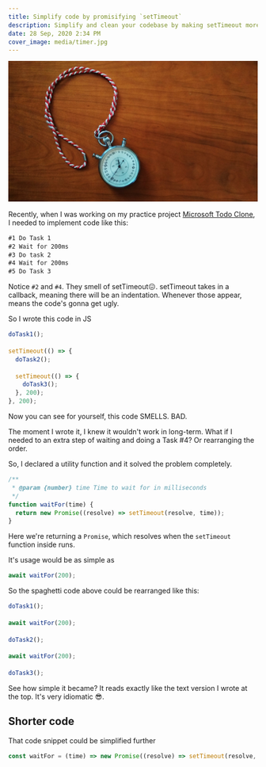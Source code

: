 ```yaml
---
title: Simplify code by promisifying `setTimeout`
description: Simplify and clean your codebase by making setTimeout more idiomatic using Promises
date: 28 Sep, 2020 2:34 PM
cover_image: media/timer.jpg
---
```


![](../../static/media/timer.jpg)

Recently, when I was working on my practice project [Microsoft Todo Clone](https://ms-todo.vercel.app), I needed to implement code like this:

```txt
#1 Do Task 1
#2 Wait for 200ms
#3 Do task 2
#4 Wait for 200ms
#5 Do Task 3
```

Notice `#2` and `#4`. They smell of setTimeout😖. setTimeout takes in a callback, meaning there will be an indentation. Whenever those appear, means the code's gonna get ugly.

So I wrote this code in JS

```js
doTask1();

setTimeout(() => {
  doTask2();

  setTimeout(() => {
    doTask3();
  }, 200);
}, 200);
```

Now you can see for yourself, this code SMELLS. BAD.

The moment I wrote it, I knew it wouldn't work in long-term. What if I needed to an extra step of waiting and doing a Task #4? Or rearranging the order.

So, I declared a utility function and it solved the problem completely.

```js
/**
 * @param {number} time Time to wait for in milliseconds
 */
function waitFor(time) {
  return new Promise((resolve) => setTimeout(resolve, time));
}
```

Here we're returning a `Promise`, which resolves when the `setTimeout` function inside runs.

It's usage would be as simple as

```js
await waitFor(200);
```

So the spaghetti code above could be rearranged like this:

```js
doTask1();

await waitFor(200);

doTask2();

await waitFor(200);

doTask3();
```

See how simple it became? It reads exactly like the text version I wrote at the top. It's very idiomatic 😎.

## Shorter code

That code snippet could be simplified further

```js
const waitFor = (time) => new Promise((resolve) => setTimeout(resolve, time));
```
